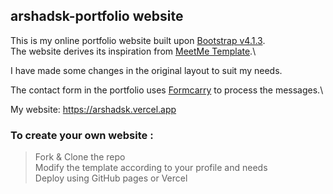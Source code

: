 ## arshadsk-portfolio website

This is my online portfolio website built upon [Bootstrap v4.1.3](https://blog.getbootstrap.com/2018/07/24/bootstrap-4-1-3/).\
The website derives its inspiration from 
[MeetMe Template](https://themewagon.com/themes/meetme-free-bootstrap-4-personal-portfolio-website-template).\

I have made some changes in the original layout to suit my needs. 

The contact form in the portfolio uses [Formcarry](https://formcarry.com/) to process the messages.\

My website: https://arshadsk.vercel.app

### To create your own website :

> Fork & Clone the repo\
> Modify the template according to your profile and needs\
> Deploy using GitHub pages or Vercel
